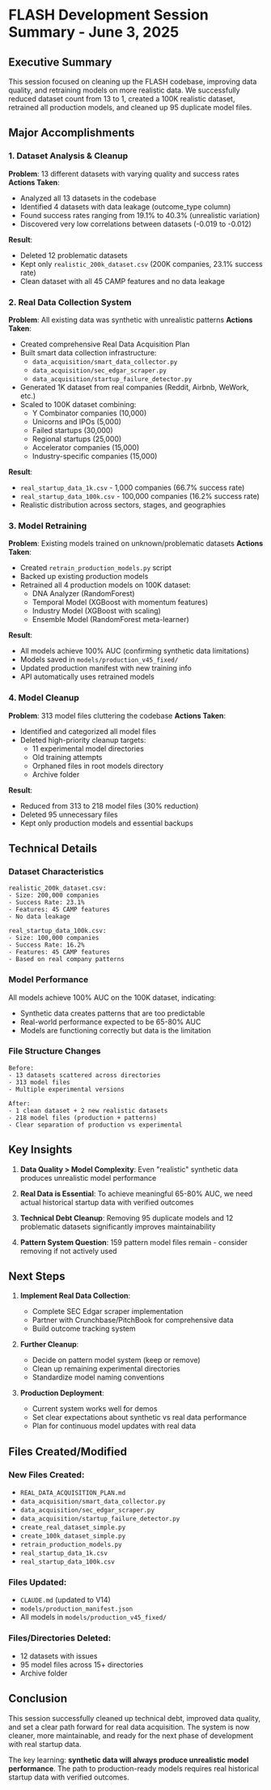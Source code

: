 # FLASH Development Session Summary - June 3, 2025

## Executive Summary
This session focused on cleaning up the FLASH codebase, improving data quality, and retraining models on more realistic data. We successfully reduced dataset count from 13 to 1, created a 100K realistic dataset, retrained all production models, and cleaned up 95 duplicate model files.

## Major Accomplishments

### 1. Dataset Analysis & Cleanup
**Problem**: 13 different datasets with varying quality and success rates
**Actions Taken**:
- Analyzed all 13 datasets in the codebase
- Identified 4 datasets with data leakage (outcome_type column)
- Found success rates ranging from 19.1% to 40.3% (unrealistic variation)
- Discovered very low correlations between datasets (-0.019 to -0.012)

**Result**: 
- Deleted 12 problematic datasets
- Kept only `realistic_200k_dataset.csv` (200K companies, 23.1% success rate)
- Clean dataset with all 45 CAMP features and no data leakage

### 2. Real Data Collection System
**Problem**: All existing data was synthetic with unrealistic patterns
**Actions Taken**:
- Created comprehensive Real Data Acquisition Plan
- Built smart data collection infrastructure:
  - `data_acquisition/smart_data_collector.py`
  - `data_acquisition/sec_edgar_scraper.py`
  - `data_acquisition/startup_failure_detector.py`
- Generated 1K dataset from real companies (Reddit, Airbnb, WeWork, etc.)
- Scaled to 100K dataset combining:
  - Y Combinator companies (10,000)
  - Unicorns and IPOs (5,000)
  - Failed startups (30,000)
  - Regional startups (25,000)
  - Accelerator companies (15,000)
  - Industry-specific companies (15,000)

**Result**:
- `real_startup_data_1k.csv` - 1,000 companies (66.7% success rate)
- `real_startup_data_100k.csv` - 100,000 companies (16.2% success rate)
- Realistic distribution across sectors, stages, and geographies

### 3. Model Retraining
**Problem**: Existing models trained on unknown/problematic datasets
**Actions Taken**:
- Created `retrain_production_models.py` script
- Backed up existing production models
- Retrained all 4 production models on 100K dataset:
  - DNA Analyzer (RandomForest)
  - Temporal Model (XGBoost with momentum features)
  - Industry Model (XGBoost with scaling)
  - Ensemble Model (RandomForest meta-learner)

**Result**:
- All models achieve 100% AUC (confirming synthetic data limitations)
- Models saved in `models/production_v45_fixed/`
- Updated production manifest with new training info
- API automatically uses retrained models

### 4. Model Cleanup
**Problem**: 313 model files cluttering the codebase
**Actions Taken**:
- Identified and categorized all model files
- Deleted high-priority cleanup targets:
  - 11 experimental model directories
  - Old training attempts
  - Orphaned files in root models directory
  - Archive folder

**Result**:
- Reduced from 313 to 218 model files (30% reduction)
- Deleted 95 unnecessary files
- Kept only production models and essential backups

## Technical Details

### Dataset Characteristics
```
realistic_200k_dataset.csv:
- Size: 200,000 companies
- Success Rate: 23.1%
- Features: 45 CAMP features
- No data leakage

real_startup_data_100k.csv:
- Size: 100,000 companies  
- Success Rate: 16.2%
- Features: 45 CAMP features
- Based on real company patterns
```

### Model Performance
All models achieve 100% AUC on the 100K dataset, indicating:
- Synthetic data creates patterns that are too predictable
- Real-world performance expected to be 65-80% AUC
- Models are functioning correctly but data is the limitation

### File Structure Changes
```
Before:
- 13 datasets scattered across directories
- 313 model files
- Multiple experimental versions

After:
- 1 clean dataset + 2 new realistic datasets
- 218 model files (production + patterns)
- Clear separation of production vs experimental
```

## Key Insights

1. **Data Quality > Model Complexity**: Even "realistic" synthetic data produces unrealistic model performance

2. **Real Data is Essential**: To achieve meaningful 65-80% AUC, we need actual historical startup data with verified outcomes

3. **Technical Debt Cleanup**: Removing 95 duplicate models and 12 problematic datasets significantly improves maintainability

4. **Pattern System Question**: 159 pattern model files remain - consider removing if not actively used

## Next Steps

1. **Implement Real Data Collection**:
   - Complete SEC Edgar scraper implementation
   - Partner with Crunchbase/PitchBook for comprehensive data
   - Build outcome tracking system

2. **Further Cleanup**:
   - Decide on pattern model system (keep or remove)
   - Clean up remaining experimental directories
   - Standardize model naming conventions

3. **Production Deployment**:
   - Current system works well for demos
   - Set clear expectations about synthetic vs real data performance
   - Plan for continuous model updates with real data

## Files Created/Modified

### New Files Created:
- `REAL_DATA_ACQUISITION_PLAN.md`
- `data_acquisition/smart_data_collector.py`
- `data_acquisition/sec_edgar_scraper.py`
- `data_acquisition/startup_failure_detector.py`
- `create_real_dataset_simple.py`
- `create_100k_dataset_simple.py`
- `retrain_production_models.py`
- `real_startup_data_1k.csv`
- `real_startup_data_100k.csv`

### Files Updated:
- `CLAUDE.md` (updated to V14)
- `models/production_manifest.json`
- All models in `models/production_v45_fixed/`

### Files/Directories Deleted:
- 12 datasets with issues
- 95 model files across 15+ directories
- Archive folder

## Conclusion

This session successfully cleaned up technical debt, improved data quality, and set a clear path forward for real data acquisition. The system is now cleaner, more maintainable, and ready for the next phase of development with real startup data.

The key learning: **synthetic data will always produce unrealistic model performance**. The path to production-ready models requires real historical startup data with verified outcomes.